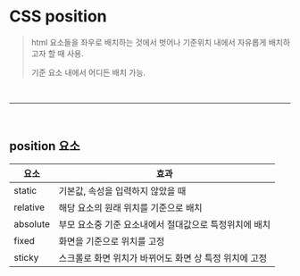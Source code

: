 # **CSS position**

> html 요소들을 좌우로 배치하는 것에서 벗어나 기준위치 내에서 자유롭게 배치하고자 할 때 사용.
>
> 기준 요소 내에서 어디든 배치 가능.
>

<br>
<hr>
<br>

## **position 요소**

|요소|효과|
|---|---|
|static|기본값, 속성을 입력하지 않았을 때|
|relative|해당 요소의 원래 위치를 기준으로 배치|
|absolute|부모 요소중 기준 요소내에서 절대값으로 특정위치에 배치|
|fixed|화면을 기준으로 위치를 고정|
|sticky|스크롤로 화면 위치가 바뀌어도 화면 상 특정 위치에 고정|